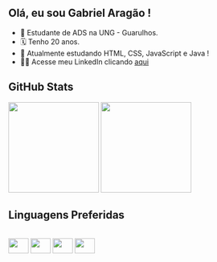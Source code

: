 ## Olá, eu sou Gabriel Aragão !

- 🔭 Estudante de ADS na UNG - Guarulhos.
- 🗓️ Tenho 20 anos.
- 🌱 Atualmente estudando HTML, CSS, JavaScript e Java !
- 🧑‍💼 Acesse meu LinkedIn clicando <a href="www.linkedin.com/in/gabriel-arag40">aqui</a>

## GitHub Stats

<div>
  <img height="180em" src="https://github-readme-stats.vercel.app/api?username=gab-arag40&theme=dark"/>
  <img height="180em" src="https://github-readme-stats.vercel.app/api/top-langs/?username=gab-arag40&layout=donut&theme=dark"/>
</div>

## Linguagens Preferidas

<div style="display: inline_block"> <br>
  <img align="center" height="30" width="40" src="https://cdn.jsdelivr.net/gh/devicons/devicon@latest/icons/html5/html5-original.svg"/>
  <img align="center" height="30" width="40" src="https://cdn.jsdelivr.net/gh/devicons/devicon@latest/icons/css3/css3-original.svg"/>
  <img align="center" height="30" width="40" src="https://cdn.jsdelivr.net/gh/devicons/devicon@latest/icons/javascript/javascript-original.svg"/>
  <img align="center" height="30" width="40" src="https://cdn.jsdelivr.net/gh/devicons/devicon@latest/icons/java/java-plain.svg"/>
</div>
